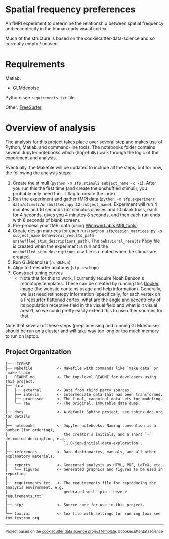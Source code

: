 Spatial frequency preferences
==============================

An fMRI experiment to determine the relationship between spatial
frequency and eccentricity in the human early visual cortex.

Much of the structure is based on the cookiecutter-data-science and so
currently empty / unused.

# Requirements

Matlab:

 - [GLMdenoise](https://github.com/kendrickkay/GLMdenoise/)
 
Python: see `requirements.txt` file

Other: [FreeSurfer](http://freesurfer.net/)

# Overview of analysis

The analysis for this project takes place over several step and makes
use of Python, Matlab, and command-line tools. The notebooks folder
contains several Jupyter notebooks which (hopefully) walk through the
logic of the experiment and analysis.

Eventually, the Makefile will be updated to include all the steps, but
for now, the following the analysis steps:

1. Create the stimuli (`python -m sfp.stimuli subject_name -c
   -i`). After you run this the first time (and create the unshuffled
   stimuli), you probably only need the `-i` flag to create the index.
2. Run the experiment and gather fMRI data (`python -m sfp.experiment
   data/stimuli/unshuffled.npy 12 subject_name`). Experiment will run
   4 minutes and 16 seconds (52 stimulus classes and 10 blank trials,
   each for 4 seconds, gives you 4 minutes 8 seconds, and then each
   run ends with 8 seconds of blank screen).
3. Pre-process your fMRI data
   (using
   [WinawerLab's MRI_tools](https://github.com/WinawerLab/MRI_tools))
4. Create design matrices for each run (`python sfp/design_matrices.py
   -s subject_name behavioral_results_path
   unshuffled_stim_descriptions_path`). The `behavioral_results` h5py
   file is created when the experiment is run and the
   `unshuffled_stim_descriptions` csv file is created when the stimuli
   are created.
5. Run GLMdenoise (`runGLM.m`)
6. Align to freesurfer anatomy (`sfp.realign`)
7. Construct tuning curves
    - Note that for this to work, I currently require Noah Benson's
      retinotopy templates. These can be created by running
      this
      [Docker image](https://hub.docker.com/r/nben/occipital_atlas/)
      (the website contains usage and help information). Generally, we
      just need retinotopy information (specifically, for each vertex
      on a Freesurfer flattened cortex, what are the angle and
      eccentricity of its population receptive field in the visual
      field and what is it visual area?), so we could pretty easily
      extend this to use other sources for that.

Note that several of these steps (preprocessing and running
GLMdenoise) should be run on a cluster and will take way too long or
too much memory to run on laptop.

Project Organization
------------

    ├── LICENSE
    ├── Makefile           <- Makefile with commands like `make data` or `make train`
    ├── README.md          <- The top-level README for developers using this project.
    ├── data
    │   ├── external       <- Data from third party sources.
    │   ├── interim        <- Intermediate data that has been transformed.
    │   ├── processed      <- The final, canonical data sets for modeling.
    │   └── raw            <- The original, immutable data dump.
    │
    ├── docs               <- A default Sphinx project; see sphinx-doc.org for details
    │
    ├── notebooks          <- Jupyter notebooks. Naming convention is a number (for ordering),
    │                         the creator's initials, and a short `-` delimited description, e.g.
    │                         `1.0-jqp-initial-data-exploration`.
    │
    ├── references         <- Data dictionaries, manuals, and all other explanatory materials.
    │
    ├── reports            <- Generated analysis as HTML, PDF, LaTeX, etc.
    │   └── figures        <- Generated graphics and figures to be used in reporting
    │
    ├── requirements.txt   <- The requirements file for reproducing the analysis environment, e.g.
    │                         generated with `pip freeze > requirements.txt`
    │
    ├── sfp/               <- Source code for use in this project.
    │
    └── tox.ini            <- tox file with settings for running tox; see tox.testrun.org


--------

<p><small>Project based on the <a target="_blank" href="https://drivendata.github.io/cookiecutter-data-science/">cookiecutter data science project template</a>. #cookiecutterdatascience</small></p>
